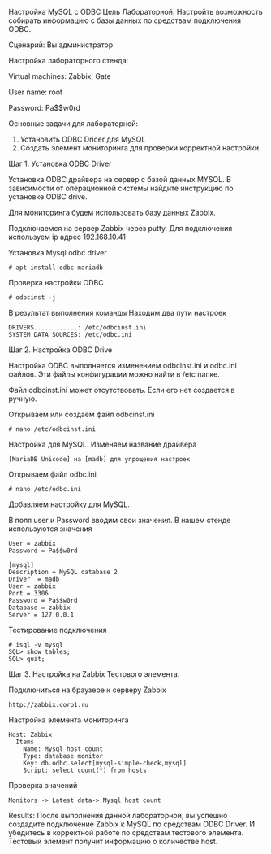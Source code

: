 Настройка MySQL с ODBC
Цель Лабораторной:
Настройть возможность собирать информацию с базы данных по средствам подключения ODBC.

Сценарий:
Вы администратор 

Настройка лабораторного стенда:

Virtual machines: Zabbix, Gate

User name: root

Password: Pa$$w0rd

Основные задачи для лабораторной:

1. Установить ODBC Dricer для MySQL
2. Создать элемент мониторинга для проверки корректной настройки.

Шаг 1. Установка ODBC Driver

Установка ODBC драйвера на сервер c базой данных MYSQL.
В зависимости от операционной системы найдите инструкцию по установке ODBC drive.

Для мониторинга будем использовать базу данных Zabbix.

Подключаемся на сервер Zabbix через putty.
Для подключения используем ip адрес 192.168.10.41

Установка Mysql odbc driver
```
# apt install odbc-mariadb
```
Проверка настройки ODBC
```
# odbcinst -j
```
В результат выполнения команды 
Находим два пути настроек
```
DRIVERS............: /etc/odbcinst.ini
SYSTEM DATA SOURCES: /etc/odbc.ini
```
Шаг 2. Настройка ODBC Drive

Настройка ODBC выполняется изменением odbcinst.ini и odbc.ini файлов. Эти файлы конфигурации можно найти в /etc папке. 

Файл odbcinst.ini может отсутствовать. Если его нет создается в ручную.

Открываем или создаем файл odbcinst.ini
```
# nano /etc/odbcinst.ini
```
Настройка для MySQL. Изменяем название драйвера
```
[MariaDB Unicode] на [madb] для упрощения настроек
```
Открываем файл odbc.ini
```
# nano /etc/odbc.ini
```
Добавляем настройку для MySQL.

В поля user и Password вводим свои значения.
В нашем стенде используются значения 
```
User = zabbix
Password = Pa$$w0rd
```
```
[mysql]                       
Description = MySQL database 2                 
Driver  = madb                                
User = zabbix                                    
Port = 3306                                    
Password = Pa$$w0rd                           
Database = zabbix                             
Server = 127.0.0.1
```
Тестирование подключения 
```
# isql -v mysql
SQL> show tables;
SQL> quit;
```
Шаг 3. Настройка на Zabbix Тестового элемента.

Подключиться на браузере к серверу Zabbix
```
http://zabbix.corp1.ru
```
Настройка элемента мониторинга
```
Host: Zabbix
  Items
    Name: Mysql host count
    Type: database monitor
    Key: db.odbc.select[mysql-simple-check,mysql]
    Script: select count(*) from hosts
```
Проверка значений 
```
Monitors -> Latest data-> Mysql host count
```


Results: После выполнения данной лабораторной, вы успешно создадите подключение Zabbix к MySQL по средствам ODBC Driver.
И убедитесь в корректной работе по средствам тестового элемента. Тестовый элемент получит информацию о количестве host.


